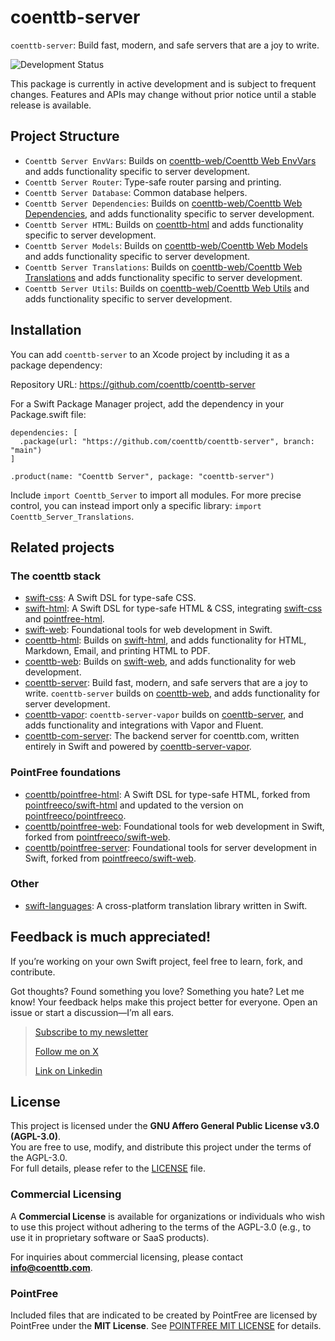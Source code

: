 # coenttb-server

`coenttb-server`: Build fast, modern, and safe servers that are a joy to write.

![Development Status](https://img.shields.io/badge/status-active--development-blue.svg)

This package is currently in active development and is subject to frequent changes. Features and APIs may change without prior notice until a stable release is available.

## Project Structure

- `Coenttb Server EnvVars`: Builds on [coenttb-web/Coenttb Web EnvVars](https://www.github.com/coenttb/coenttb-web) and adds functionality specific to server development.
- `Coenttb Server Router`: Type-safe router parsing and printing.
- `Coenttb Server Database`: Common database helpers.
- `Coenttb Server Dependencies`: Builds on [coenttb-web/Coenttb Web Dependencies](https://www.github.com/coenttb/coenttb-web), and adds functionality specific to server development.
- `Coenttb Server HTML`: Builds on [coenttb-html](https://www.github.com/coenttb/coenttb-html) and adds functionality specific to server development.
- `Coenttb Server Models`: Builds on [coenttb-web/Coenttb Web Models](https://www.github.com/coenttb/coenttb-web) and adds functionality specific to server development.
- `Coenttb Server Translations`: Builds on [coenttb-web/Coenttb Web Translations](https://www.github.com/coenttb/coenttb-web) and adds functionality specific to server development.
- `Coenttb Server Utils`: Builds on [coenttb-web/Coenttb Web Utils](https://www.github.com/coenttb/coenttb-web) and adds functionality specific to server development.

## Installation

You can add `coenttb-server` to an Xcode project by including it as a package dependency:

Repository URL: https://github.com/coenttb/coenttb-server

For a Swift Package Manager project, add the dependency in your Package.swift file:
```
dependencies: [
  .package(url: "https://github.com/coenttb/coenttb-server", branch: "main")
]

.product(name: "Coenttb Server", package: "coenttb-server")
```

Include `import Coenttb_Server` to import all modules. For more precise control, you can instead import only a specific library: `import Coenttb_Server_Translations`.

## Related projects

### The coenttb stack

* [swift-css](https://www.github.com/coenttb/swift-css): A Swift DSL for type-safe CSS.
* [swift-html](https://www.github.com/coenttb/swift-html): A Swift DSL for type-safe HTML & CSS, integrating [swift-css](https://www.github.com/coenttb/swift-css) and [pointfree-html](https://www.github.com/coenttb/pointfree-html).
* [swift-web](https://www.github.com/coenttb/swift-web): Foundational tools for web development in Swift.
* [coenttb-html](https://www.github.com/coenttb/coenttb-html): Builds on [swift-html](https://www.github.com/coenttb/swift-html), and adds functionality for HTML, Markdown, Email, and printing HTML to PDF.
* [coenttb-web](https://www.github.com/coenttb/coenttb-web): Builds on [swift-web](https://www.github.com/coenttb/swift-web), and adds functionality for web development.
* [coenttb-server](https://www.github.com/coenttb/coenttb-server): Build fast, modern, and safe servers that are a joy to write. `coenttb-server` builds on [coenttb-web](https://www.github.com/coenttb/coenttb-web), and adds functionality for server development.
* [coenttb-vapor](https://www.github.com/coenttb/coenttb-server-vapor): `coenttb-server-vapor` builds on [coenttb-server](https://www.github.com/coenttb/coenttb-server), and adds functionality and integrations with Vapor and Fluent.
* [coenttb-com-server](https://www.github.com/coenttb/coenttb-com-server): The backend server for coenttb.com, written entirely in Swift and powered by [coenttb-server-vapor](https://www.github.com/coenttb-server-vapor).

### PointFree foundations
* [coenttb/pointfree-html](https://www.github.com/coenttb/coenttb/pointfree-html): A Swift DSL for type-safe HTML, forked from [pointfreeco/swift-html](https://www.github.com/pointfreeco/swift-html) and updated to the version on [pointfreeco/pointfreeco](https://github.com/pointfreeco/pointfreeco).
* [coenttb/pointfree-web](https://www.github.com/coenttb/coenttb/pointfree-html): Foundational tools for web development in Swift, forked from  [pointfreeco/swift-web](https://www.github.com/pointfreeco/swift-web).
* [coenttb/pointfree-server](https://www.github.com/coenttb/coenttb/pointfree-html): Foundational tools for server development in Swift, forked from  [pointfreeco/swift-web](https://www.github.com/pointfreeco/swift-web).

### Other
* [swift-languages](https://www.github.com/coenttb/swift-languages): A cross-platform translation library written in Swift.

## Feedback is much appreciated!

If you’re working on your own Swift project, feel free to learn, fork, and contribute.

Got thoughts? Found something you love? Something you hate? Let me know! Your feedback helps make this project better for everyone. Open an issue or start a discussion—I’m all ears.

> [Subscribe to my newsletter](http://coenttb.com/en/newsletter/subscribe)
>
> [Follow me on X](http://x.com/coenttb)
> 
> [Link on Linkedin](https://www.linkedin.com/in/tenthijeboonkkamp)

## License

This project is licensed under the **GNU Affero General Public License v3.0 (AGPL-3.0)**.  
You are free to use, modify, and distribute this project under the terms of the AGPL-3.0.  
For full details, please refer to the [LICENSE](LICENSE) file.

### Commercial Licensing

A **Commercial License** is available for organizations or individuals who wish to use this project without adhering to the terms of the AGPL-3.0 (e.g., to use it in proprietary software or SaaS products).  

For inquiries about commercial licensing, please contact **info@coenttb.com**.

### PointFree

Included files that are indicated to be created by PointFree are licensed by PointFree under the **MIT License**.
See [POINTFREE MIT LICENSE](LICENCE) for details.
